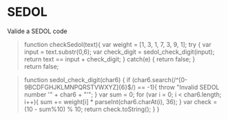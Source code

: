 # SEDOL
Valide a SEDOL code


> function checkSedol(text){
	var weight = [1, 3, 1, 7, 3, 9, 1];
	try {
		var input = text.substr(0,6);
		var check_digit = sedol_check_digit(input);
		return text == input + check_digit;
	} catch(e) {
		return false;
	}       
	return false;
    
> function sedol_check_digit(char6) {
	    if (char6.search(/^[0-9BCDFGHJKLMNPQRSTVWXYZ]{6}$/) == -1){
	        throw "Invalid SEDOL number '" + char6 + "'";
	    }
	    var sum = 0;
	    for (var i = 0; i < char6.length; i++){
	        sum += weight[i] * parseInt(char6.charAt(i), 36);
	    }
	    var check = (10 - sum%10) % 10;
	    return check.toString();
	}
}
